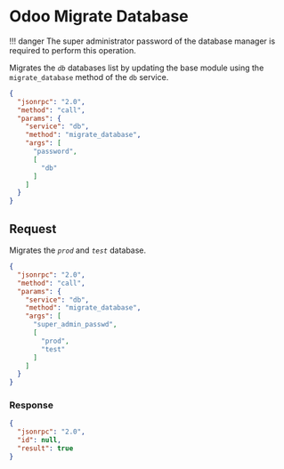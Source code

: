# Odoo Migrate Database

!!! danger
    The super administrator password of the database manager is required to perform this operation.

Migrates the *`db`* databases list by updating the base module using the `migrate_database` method of the `db` service.

``` json title="Method"
{
  "jsonrpc": "2.0",
  "method": "call",
  "params": {
    "service": "db",
    "method": "migrate_database",
    "args": [
      "password",
      [
        "db"
      ]
    ]
  }
}
```

## Request

Migrates the *`prod`* and *`test`* database.

``` json title="Request body"
{
  "jsonrpc": "2.0",
  "method": "call",
  "params": {
    "service": "db",
    "method": "migrate_database",
    "args": [
      "super_admin_passwd",
      [
        "prod",
        "test"
      ]
    ]
  }
}
```

### Response

``` json title="Response body"
{
  "jsonrpc": "2.0",
  "id": null,
  "result": true
}
```
